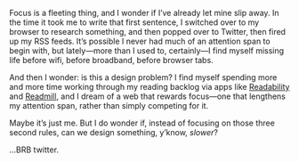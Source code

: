 

Focus is a fleeting thing, and I wonder if I’ve already let mine slip away. In the time it took me to write
that first sentence, I switched over to my browser to research something, and then popped over to Twitter,
then fired up my RSS feeds. It’s possible I never had much of an attention span to begin with, but
lately—more than I used to, certainly—I find myself missing life before wifi, before broadband, before
browser tabs.

And then I wonder: is this a design problem? I find myself spending more and more time working through my
reading backlog via apps like [Readability](http://readability.com/) and [Readmill](http://readmill.com/),
and I dream of a web that rewards focus—one that lengthens my attention span, rather than simply competing
for it.

Maybe it’s just me. But I do wonder if, instead of focusing on those three second rules, can we design
something, y’know, *slower*?

…BRB twitter.